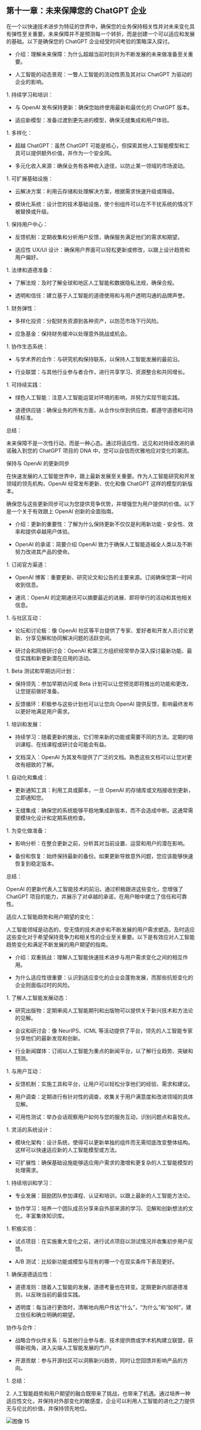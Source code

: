 ## 第十一章：未来保障您的 ChatGPT 企业

在一个以快速技术进步为特征的世界中，确保您的业务保持相关性并对未来变化具有弹性至关重要。未来保障并不是预测每一个转折，而是创建一个可以适应和发展的基础。以下是确保您的 ChatGPT 企业经受时间考验的策略深入探讨。

+   介绍：理解未来保障：为什么超越当前时刻并为不断发展的未来做准备至关重要。

+   人工智能的动态景观：一瞥人工智能的流动性质及其对以 ChatGPT 为驱动的企业的影响。

1\. 持续学习和培训：

+   与 OpenAI 发布保持更新：确保您始终使用最新和最优化的 ChatGPT 版本。

+   适应新模型：准备过渡到更先进的模型，确保无缝集成和用户体验。

1\. 多样化：

+   超越 ChatGPT：虽然 ChatGPT 可能是核心，但探索其他人工智能模型和工具可以提供额外价值，并作为一个安全网。

+   多元化收入来源：确保业务有各种收入途径，以防止某一领域的市场波动。

1\. 可扩展基础设施：

+   云解决方案：利用云存储和处理解决方案，根据需求快速升级或降级。

+   模块化系统：设计您的技术基础设施，使个别组件可以在不干扰系统的情况下被替换或升级。

1\. 保持用户中心：

+   反馈机制：定期收集和分析用户反馈，确保服务满足他们的需求和期望。

+   适应性 UX/UI 设计：确保用户界面可以轻松更新或修改，以跟上设计趋势和用户偏好。

1\. 法律和道德准备：

+   了解法规：及时了解全球和地区人工智能和数据隐私法规，确保合规。

+   透明和信任：建立基于人工智能的道德使用和与用户透明沟通的品牌声誉。

1\. 财务弹性：

+   多样化投资：分配财务资源到各种资产，以防范市场下行风险。

+   应急基金：保持财务缓冲以处理意外挑战或机会。

1\. 协作生态系统：

+   与学术界的合作：与研究机构保持联系，以保持人工智能发展的最前沿。

+   行业联盟：与其他行业参与者合作，进行共享学习、资源整合和共同增长。

1\. 可持续实践：

+   绿色人工智能：注意人工智能运营对环境的影响，并努力实现节能实践。

+   道德供应链：确保业务的所有方面，从合作伙伴到供应商，都遵守道德和可持续标准。

总结：

未来保障不是一次性行动，而是一种心态。通过将适应性、远见和对持续改进的承诺融入到您的 ChatGPT 项目的 DNA 中，您可以自信而优雅地应对变化的潮流。

保持与 OpenAI 的更新同步

在快速发展的人工智能世界中，跟上最新发展至关重要。作为人工智能研究和开发领域的领先机构，OpenAI 经常发布更新、优化和像 ChatGPT 这样的模型的新版本。

确保您与这些更新同步可以为您提供竞争优势，并增强您为用户提供的价值。以下是一个关于有效跟上 OpenAI 创新的全面指南。

+   介绍：更新的重要性：了解为什么保持更新不仅仅是利用新功能 - 安全性、效率和提供卓越用户体验。

+   OpenAI 的承诺：简要介绍 OpenAI 致力于确保人工智能造福全人类以及不断努力改进其产品的使命。

1\. 订阅官方渠道：

+   OpenAI 博客：重要更新、研究论文和公告的主要来源。订阅确保您第一时间收到信息。

+   通讯：OpenAI 的定期通讯可以摘要最近的进展、即将举行的活动和其他相关信息。

1\. 与社区互动：

+   论坛和讨论板：像 OpenAI 社区等平台提供了专家、爱好者和开发人员讨论更新、分享见解和协同解决问题的活跃空间。

+   研讨会和网络研讨会：OpenAI 和第三方组织经常举办深入探讨最新功能、最佳实践和新更新潜在应用的活动。

1\. Beta 测试和早期访问计划：

+   保持领先：参加早期访问或 Beta 计划可以让您预览即将推出的功能和更改，让您提前做好准备。

+   反馈循环：积极参与这些计划也可以让您向 OpenAI 提供反馈，影响最终发布以更好地满足用户需求。

1\. 培训和发展：

+   持续学习：随着更新的推出，它们带来新的功能或需要不同的方法。定期的培训课程、在线课程或研讨会可能会有益。

+   文档深入：OpenAI 为其发布提供了广泛的文档。熟悉这些文档可以让您对更改有细致的了解。

1\. 自动化和集成：

+   更新通知工具：利用工具或脚本，一旦 OpenAI 的存储库或文档接收到更新，立即通知您。

+   无缝集成：确保您的系统能够平稳地集成新版本，而不会造成中断。这通常需要模块化设计和定期系统检查。

1\. 为变化做准备：

+   影响分析：在整合更新之前，分析其对当前设置、运营和用户的潜在影响。

+   备份和恢复：始终保持最新的备份。如果更新导致意外问题，您应该能够快速恢复到稳定版本。

总结：

OpenAI 的更新代表人工智能技术的前沿。通过积极跟进这些变化，您增强了 ChatGPT 项目的能力，并展示了对卓越的承诺，在用户眼中建立了信任和可靠性。

适应人工智能趋势和用户期望的变化：

人工智能领域是动态的，受无情的技术进步和不断发展的用户需求塑造。及时适应这些变化对于希望保持竞争力和相关性的企业至关重要。以下是有效应对人工智能趋势变化和满足不断发展的用户期望的指南。

+   介绍：双重挑战：理解人工智能快速技术进步与用户需求变化之间的相互作用。

+   为什么适应性很重要：认识到适应变化的企业会蓬勃发展，而那些抗拒变化的企业则面临过时的风险。

1\. 了解人工智能发展动态：

+   研究出版物：定期审阅人工智能期刊和出版物可以提供关于新兴技术和方法论的见解。

+   会议和研讨会：像 NeurIPS、ICML 等活动提供了平台，领先的人工智能专家分享他们的最新发现和创新。

+   行业新闻媒体：订阅以人工智能为重点的新闻平台，以了解行业趋势、突破和预测。

1\. 与用户互动：

+   反馈机制：实施工具和平台，让用户可以轻松分享他们的经验、需求和建议。

+   用户调查：定期进行有针对性的调查，收集关于用户满意度和改进领域的具体见解。

+   可用性测试：举办会话观察用户如何与您的服务互动，识别问题点和喜悦点。

1\. 灵活的系统设计：

+   模块化架构：设计系统，使得可以更新单独的组件而无需彻底改变整体结构。这样可以快速适应新的人工智能模型或方法。

+   可扩展性：确保基础设施能够适应用户需求的激增和更复杂的人工智能模型的处理需求。

1\. 持续培训和学习：

+   专业发展：鼓励团队参加课程、认证和培训，以跟上最新的人工智能方法论。

+   协作学习：培养一个团队成员分享来自外部来源的学习、见解和创新想法的文化，丰富集体知识库。

1\. 积极实验：

+   试点项目：在实施重大变化之前，进行试点项目以测试情况并收集初步用户反馈。

+   A/B 测试：比较新功能或模型与现有的哪一个在现实条件下表现更好。

1\. 确保道德适应性：

+   道德准则：随着人工智能的发展，道德考量也在转变。定期更新内部道德准则，以反映当前的最佳实践。

+   透明度：每当进行更改时，清晰地向用户传达“什么”，“为什么”和“如何”，建立信任和确立明确的期望。

协作与合作：

+   战略合作伙伴关系：与其他行业参与者、技术提供商或学术机构建立联盟，获得新视角，进入尖端人工智能发展的门户。

+   开源贡献：参与开源社区可以洞察新兴趋势，同时让您回馈并影响产品的方向。

1\. 总结：

2\. 人工智能趋势和用户期望的融合既带来了挑战，也带来了机遇。通过培养一种适应性文化，并保持对外部变化的敏感度，企业可以利用人工智能的进化之力提供无与伦比的价值，并保持领先地位。

![图像 15](img/index-89_1.jpg)
